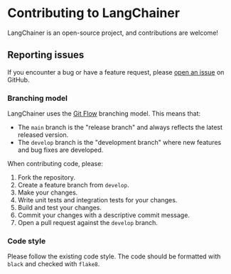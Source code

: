 # Contributing to LangChainer

LangChainer is an open-source project, and contributions are welcome!

## Reporting issues

If you encounter a bug or have a feature request, please [open an issue](https://github.com/saintd/langchainer/issues/new) on GitHub.

### Branching model

LangChainer uses the [Git Flow](https://nvie.com/posts/a-successful-git-branching-model/) branching model. This means that:

- The `main` branch is the "release branch" and always reflects the latest released version.
- The `develop` branch is the "development branch" where new features and bug fixes are developed.

When contributing code, please:

1. Fork the repository.
2. Create a feature branch from `develop`.
3. Make your changes.
4. Write unit tests and integration tests for your changes.
5. Build and test your changes.
6. Commit your changes with a descriptive commit message.
7. Open a pull request against the `develop` branch.

### Code style

Please follow the existing code style. The code should be formatted with `black` and checked with `flake8`.
